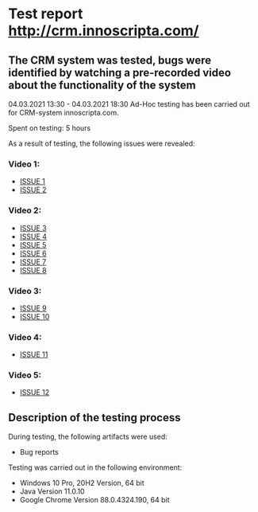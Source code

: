 # Test report http://crm.innoscripta.com/

## The CRM system was tested, bugs were identified by watching a pre-recorded video about the functionality of the system

04.03.2021 13:30 - 04.03.2021 18:30 Ad-Hoc testing has been carried out for CRM-system innoscripta.com.

Spent on testing: 5 hours

As a result of testing, the following issues were revealed:
### Video 1:
* [ISSUE 1](https://github.com/k2wln/test-task-1/issues/1)
* [ISSUE 2](https://github.com/k2wln/test-task-1/issues/2)
### Video 2:
* [ISSUE 3](https://github.com/k2wln/test-task-1/issues/3)
* [ISSUE 4](https://github.com/k2wln/test-task-1/issues/4)
* [ISSUE 5](https://github.com/k2wln/test-task-1/issues/5)
* [ISSUE 6](https://github.com/k2wln/test-task-1/issues/6)
* [ISSUE 7](https://github.com/k2wln/test-task-1/issues/7)
* [ISSUE 8](https://github.com/k2wln/test-task-1/issues/8)
### Video 3:
* [ISSUE 9](https://github.com/k2wln/test-task-1/issues/9)
* [ISSUE 10](https://github.com/k2wln/test-task-1/issues/10)
### Video 4:
* [ISSUE 11](https://github.com/k2wln/test-task-1/issues/11)
### Video 5:
* [ISSUE 12](https://github.com/k2wln/test-task-1/issues/12)

## Description of the testing process

During testing, the following artifacts were used:
* Bug reports

Testing was carried out in the following environment:
* Windows 10 Pro, 20H2 Version, 64 bit
* Java Version 11.0.10
* Google Chrome Version 88.0.4324.190, 64 bit